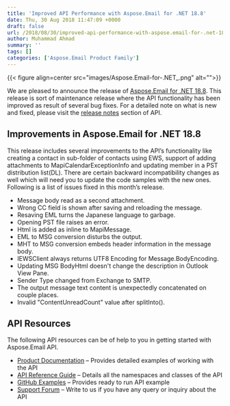 ```yaml
---
title: 'Improved API Performance with Aspose.Email for .NET 18.8'
date: Thu, 30 Aug 2018 11:47:09 +0000
draft: false
url: /2018/08/30/improved-api-performance-with-aspose.email-for-.net-18.8/
author: Muhammad Ahmad
summary: ''
tags: []
categories: ['Aspose.Email Product Family']
---
```




{{< figure align=center src="images/Aspose.Email-for-.NET_.png" alt="">}}


We are pleased to announce the release of [Aspose.Email for .NET 18.8][1]. This release is sort of maintenance release where the API functionality has been improved as result of several bug fixes. For a detailed note on what is new and fixed, please visit the [release notes][2] section of API.

## Improvements in Aspose.Email for .NET 18.8

This release includes several improvements to the API’s functionality like creating a contact in sub-folder of contacts using EWS, support of adding attachments to MapiCalendarExceptionInfo and updating member in a PST distribution list(DL). There are certain backward incompatibility changes as well which will need you to update the code samples with the new ones. Following is a list of issues fixed in this month’s release.

*   Message body read as a second attachment.
*   Wrong CC field is shown after saving and reloading the message.
*   Resaving EML turns the Japanese language to garbage.
*   Opening PST file raises an error.
*   Html is added as inline to MapiMessage.
*   EML to MSG conversion disturbs the output.
*   MHT to MSG conversion embeds header information in the message body.
*   IEWSClient always returns UTF8 Encoding for Message.BodyEncoding.
*   Updating MSG BodyHtml doesn't change the description in Outlook View Pane.
*   Sender Type changed from Exchange to SMTP.
*   The output message text content is unexpectedly concatenated on couple places.
*   Invalid "ContentUnreadCount" value after splitInto().

## API Resources

The following API resources can be of help to you in getting started with Aspose.Email API.

*   [Product Documentation][3] – Provides detailed examples of working with the API
*   [API Reference Guide][4] – Details all the namespaces and classes of the API
*   [GitHub Examples][5] – Provides ready to run API example
*   [Support Forum][6] – Write to us if you have any query or inquiry about the API




[1]: https://www.nuget.org/packages/Aspose.Email/
[2]: https://docs.aspose.com/display/emailnet/Aspose.Email+for+.NET+18.8+Release+Notes
[3]: https://docs.aspose.com/display/emailnet/Home
[4]: https://apireference.aspose.com/net/email
[5]: https://github.com/asposeemail/Aspose_Email_NET
[6]: https://forum.aspose.com/c/email




